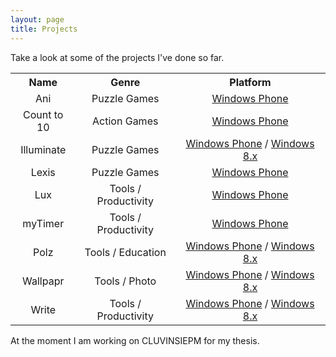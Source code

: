 ```yaml
---
layout: page
title: Projects
---
```


<div class="message">
  Take a look at some of the projects I've done so far.  
</div>

<table align="center">
  <tr>
    <th>Name</th>
    <th>Genre</th>		
    <th>Platform</th>
  </tr>

  <tr>
    <td align="center">Ani</td>
    <td align="center">Puzzle Games</td>		
    <td align="center"><a href="http://www.windowsphone.com/en-us/store/app/animate/8ba2b8ac-0c82-4ac5-af37-e0f2a8a60d92" target="_blank">Windows Phone</a></td>
  </tr> 

  <tr>
    <td align="center">Count to 10</td>
    <td align="center">Action Games</td>		
    <td align="center"><a href="http://www.windowsphone.com/en-us/store/app/count-to-10/ce6964a1-2295-45db-a549-f085bc4478e1" target="_blank">Windows Phone</a></td>
  </tr>  

  <tr>
    <td align="center">Illuminate</td>
    <td align="center">Puzzle Games</td>		
    <td align="center"><a href="https://www.windowsphone.com/en-us/store/app/illuminate/22ff1d1d-7bc0-49ae-b92f-c8c7dde81348" target="_blank">Windows Phone</a> / <a href="http://apps.microsoft.com/windows/en-us/app/illuminate/543c7336-4388-4dee-8d66-b9fd552939af" target="_blank">Windows 8.x</a> </td>
  </tr>  

  <tr>
    <td align="center">Lexis</td>
    <td align="center">Puzzle Games</td>		
    <td align="center"><a href="http://www.windowsphone.com/en-us/store/app/lexis/07ed7bb9-0ad8-40b3-9a73-2d6b383cc74d" target="_blank">Windows Phone</a></td>
  </tr>

  <tr>
    <td align="center">Lux</td>
    <td align="center">Tools / Productivity</td>		
    <td align="center"><a href="http://www.windowsphone.com/en-us/store/app/lux/f0186aed-1fac-4ae0-899b-a2e72c467c3c" target="_blank">Windows Phone</a></td>
  </tr>  

  <tr>
    <td align="center">myTimer</td>
    <td align="center">Tools / Productivity</td>		
    <td align="center"><a href="http://www.windowsphone.com/en-us/store/app/mytimer/38ac6707-6e97-4c94-94cf-1f98850ac7e5" target="_blank">Windows Phone</a></td>
  </tr> 

  <tr>
    <td align="center">Polz</td>
    <td align="center">Tools / Education</td>		
    <td align="center"><a href="http://www.windowsphone.com/en-us/store/app/polz/70cd09a6-b5bb-4c4e-9f92-3fef0ad76464" target="_blank">Windows Phone</a> / <a href="http://apps.microsoft.com/windows/en-us/app/polz/6e2997cf-1be4-4fe9-a943-13dd72f237a0" target="_blank">Windows 8.x</a></td>
  </tr> 

  <tr>
    <td align="center">Wallpapr</td>
    <td align="center">Tools / Photo</td>		
    <td align="center"><a href="http://www.windowsphone.com/en-us/store/app/wallpapr/32b00be5-e1a3-4555-860a-d8e1121358b2" target="_blank">Windows Phone</a> / <a href="http://apps.microsoft.com/windows/en-us/app/wallpapr-hd/89b427e4-2056-4445-9f16-6f88d6f3b20f" target="_blank">Windows 8.x</a></td>
  </tr> 

  <tr>
    <td align="center">Write</td>
    <td align="center">Tools / Productivity</td>		
    <td align="center"><a href="http://www.windowsphone.com/en-us/store/app/write/252fe877-c47c-4c7e-8e72-ea92ee583b91" target="_blank">Windows Phone</a> / <a href="http://apps.microsoft.com/windows/en-us/app/2af999dd-9df9-4b8d-a11b-b7c85e69c2f4" target="_blank">Windows 8.x</a></td>
  </tr>  
</table>

<div class="message">
  At the moment I am working on CLUVINSIEPM for my thesis.  
</div>
